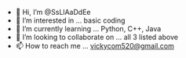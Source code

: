 - 👋 Hi, I’m @SsLlAaDdEe
- 👀 I’m interested in ... basic coding
- 🌱 I’m currently learning ... Python, C++, Java
- 💞️ I’m looking to collaborate on ... all 3 listed above
- 📫 How to reach me ... vickycom520@gmail.com

<!---
SsLlAaDdEe/SsLlAaDdEe is a ✨ special ✨ repository because its `README.md` (this file) appears on your GitHub profile.
You can click the Preview link to take a look at your changes.
--->

